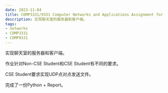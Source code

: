 ```yaml
---
date: 2023-11-04
title: COMP3331/9331 Computer Networks and Applications Assignment for Term 3, 2023
description: 实现聊天室的服务器和客户端。
tags:
- networks
- COMP3331
- COMP9331
---
```


实现聊天室的服务器和客户端。

作业针对Non-CSE Student和CSE Student有不同的要求。

CSE Student要求实现UDP点对点发送文件。

完成了一份Python + Report。
